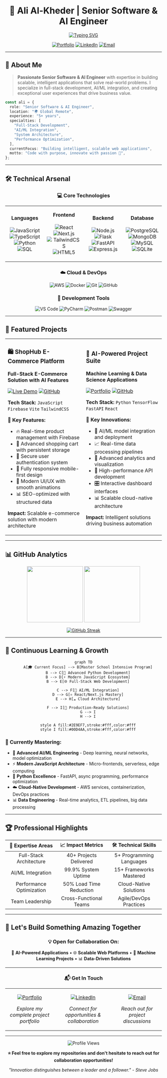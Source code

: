 <div align="center">

# 🚀 Ali Al-Kheder | Senior Software & AI Engineer

[![Typing SVG](https://readme-typing-svg.herokuapp.com?font=Fira+Code&weight=600&size=28&pause=1000&color=2E9EF7&center=true&vCenter=true&random=false&width=800&lines=Senior+Software+%26+AI+Engineer;Full-Stack+Developer;Python+%26+JavaScript+Expert;Building+Scalable+AI+Solutions;Creating+Exceptional+User+Experiences)](https://git.io/typing-svg)

[![Portfolio](https://img.shields.io/badge/🌐_Portfolio-Visit_Now-2E9EF7?style=for-the-badge)](https://aliportfolie.netlify.app/#home)
[![LinkedIn](https://img.shields.io/badge/LinkedIn-Connect-0077B5?style=for-the-badge&logo=linkedin&logoColor=white)](https://www.linkedin.com/in/ali-al-kheder)
[![Email](https://img.shields.io/badge/Email-Contact_Me-D14836?style=for-the-badge&logo=gmail&logoColor=white)](mailto:alkhdyyr@gmail.com)

</div>

---

## 🎯 About Me

> **Passionate Senior Software & AI Engineer** with expertise in building scalable, intelligent applications that solve real-world problems. I specialize in full-stack development, AI/ML integration, and creating exceptional user experiences that drive business value.

```typescript
const ali = {
  role: "Senior Software & AI Engineer",
  location: "🌍 Global Remote",
  experience: "5+ years",
  specialties: [
    "Full-Stack Development",
    "AI/ML Integration",
    "System Architecture",
    "Performance Optimization",
  ],
  currentFocus: "Building intelligent, scalable web applications",
  motto: "Code with purpose, innovate with passion 🚀",
};
```

---

## 🛠️ Technical Arsenal

<div align="center">

### 💻 **Core Technologies**

<table>
<tr>
<td align="center" width="25%">

**Languages**
<br><br>
![JavaScript](https://img.shields.io/badge/JavaScript-F7DF1E?style=for-the-badge&logo=javascript&logoColor=black)
![TypeScript](https://img.shields.io/badge/TypeScript-007ACC?style=for-the-badge&logo=typescript&logoColor=white)
![Python](https://img.shields.io/badge/Python-3776AB?style=for-the-badge&logo=python&logoColor=white)
![SQL](https://img.shields.io/badge/SQL-4479A1?style=for-the-badge&logo=postgresql&logoColor=white)

</td>
<td align="center" width="25%">

**Frontend**
<br><br>
![React](https://img.shields.io/badge/React-20232A?style=for-the-badge&logo=react&logoColor=61DAFB)
![Next.js](https://img.shields.io/badge/Next.js-000000?style=for-the-badge&logo=nextdotjs&logoColor=white)
![TailwindCSS](https://img.shields.io/badge/Tailwind_CSS-38B2AC?style=for-the-badge&logo=tailwind-css&logoColor=white)
![HTML5](https://img.shields.io/badge/HTML5-E34F26?style=for-the-badge&logo=html5&logoColor=white)

</td>
<td align="center" width="25%">

**Backend**
<br><br>
![Node.js](https://img.shields.io/badge/Node.js-43853D?style=for-the-badge&logo=node.js&logoColor=white)
![Flask](https://img.shields.io/badge/Flask-000000?style=for-the-badge&logo=flask&logoColor=white)
![FastAPI](https://img.shields.io/badge/FastAPI-005571?style=for-the-badge&logo=fastapi)
![Express.js](https://img.shields.io/badge/Express.js-404D59?style=for-the-badge)

</td>
<td align="center" width="25%">

**Database**
<br><br>
![PostgreSQL](https://img.shields.io/badge/PostgreSQL-316192?style=for-the-badge&logo=postgresql&logoColor=white)
![MongoDB](https://img.shields.io/badge/MongoDB-4EA94B?style=for-the-badge&logo=mongodb&logoColor=white)
![MySQL](https://img.shields.io/badge/MySQL-00000F?style=for-the-badge&logo=mysql&logoColor=white)
![SQLite](https://img.shields.io/badge/SQLite-07405E?style=for-the-badge&logo=sqlite&logoColor=white)

</td>
</tr>
</table>

### ☁️ **Cloud & DevOps**

![AWS](https://img.shields.io/badge/Amazon_AWS-232F3E?style=for-the-badge&logo=amazon-aws&logoColor=white)
![Docker](https://img.shields.io/badge/Docker-2496ED?style=for-the-badge&logo=docker&logoColor=white)
![Git](https://img.shields.io/badge/Git-F05032?style=for-the-badge&logo=git&logoColor=white)
![GitHub](https://img.shields.io/badge/GitHub-100000?style=for-the-badge&logo=github&logoColor=white)

### 🔧 **Development Tools**

![VS Code](https://img.shields.io/badge/VS_Code-0078D4?style=for-the-badge&logo=visual%20studio%20code&logoColor=white)
![PyCharm](https://img.shields.io/badge/PyCharm-000000.svg?&style=for-the-badge&logo=PyCharm&logoColor=white)
![Postman](https://img.shields.io/badge/Postman-FF6C37?style=for-the-badge&logo=postman&logoColor=white)
![Swagger](https://img.shields.io/badge/Swagger-85EA2D?style=for-the-badge&logo=swagger&logoColor=black)

</div>

---

## 🚀 Featured Projects

<div align="center">

<table>
<tr>
<td width="50%">

### 🛍️ **ShopHub E-Commerce Platform**

**Full-Stack E-Commerce Solution with AI Features**

[![Live Demo](https://img.shields.io/badge/🚀_Live_Demo-Visit_Now-success?style=flat-square)](https://shophub-demo.vercel.app)
[![GitHub](https://img.shields.io/badge/📦_Code-View_Repository-blue?style=flat-square)](https://github.com/al-kheder/ecommerce-shopHub)

**Tech Stack:** `JavaScript` `Firebase` `Vite` `TailwindCSS`

🎯 **Key Features:**

- 🔥 Real-time product management with Firebase
- 🛒 Advanced shopping cart with persistent storage
- 🔐 Secure user authentication system
- 📱 Fully responsive mobile-first design
- 🎨 Modern UI/UX with smooth animations
- 📊 SEO-optimized with structured data

**Impact:** Scalable e-commerce solution with modern architecture

</td>
<td width="50%">

### 🤖 **AI-Powered Project Suite**

**Machine Learning & Data Science Applications**

[![Portfolio](https://img.shields.io/badge/🌐_Portfolio-Explore_All-orange?style=flat-square)](https://aliportfolie.netlify.app/#home)
[![GitHub](https://img.shields.io/badge/📦_Repositories-View_All-blue?style=flat-square)](https://github.com/al-kheder?tab=repositories)

**Tech Stack:** `Python` `TensorFlow` `FastAPI` `React`

🎯 **Key Innovations:**

- 🧠 AI/ML model integration and deployment
- 📈 Real-time data processing pipelines
- 🔬 Advanced analytics and visualization
- 🚀 High-performance API development
- 🎛️ Interactive dashboard interfaces
- 📊 Scalable cloud-native architecture

**Impact:** Intelligent solutions driving business automation

</td>
</tr>
</table>

</div>

---

## 📊 GitHub Analytics

<div align="center">

<img height="180em" src="https://github-readme-stats.vercel.app/api?username=al-kheder&show_icons=true&theme=tokyonight&include_all_commits=true&count_private=true"/>
<img height="180em" src="https://github-readme-stats.vercel.app/api/top-langs/?username=al-kheder&layout=compact&langs_count=8&theme=tokyonight"/>

</div>

<div align="center">

[![GitHub Streak](https://streak-stats.demolab.com/?user=al-kheder&theme=tokyonight)](https://git.io/streak-stats)

</div>

---

## 🌱 Continuous Learning & Growth

<div align="center">

```mermaid
graph TD
    A[🎓 Current Focus] --> B[Master School Intensive Program]
    B --> C[🐍 Advanced Python Development]
    B --> D[⚡ Modern JavaScript Ecosystem]
    B --> E[🌐 Full-Stack Web Development]

    C --> F[🤖 AI/ML Integration]
    D --> G[⚛️ React/Next.js Mastery]
    E --> H[☁️ Cloud Architecture]

    F --> I[🚀 Production-Ready Solutions]
    G --> I
    H --> I

    style A fill:#2E9EF7,stroke:#fff,color:#fff
    style I fill:#00D4AA,stroke:#fff,color:#fff
```

</div>

### 🎯 **Currently Mastering:**

- 🧠 **Advanced AI/ML Engineering** - Deep learning, neural networks, model optimization
- ⚡ **Modern JavaScript Architecture** - Micro-frontends, serverless, edge computing
- 🐍 **Python Excellence** - FastAPI, async programming, performance optimization
- ☁️ **Cloud-Native Development** - AWS services, containerization, DevOps practices
- 📊 **Data Engineering** - Real-time analytics, ETL pipelines, big data processing

---

## 🏆 Professional Highlights

<div align="center">

|  🎯 **Expertise Areas**  |  📈 **Impact Metrics**  | 🛠️ **Technical Skills**  |
| :----------------------: | :---------------------: | :----------------------: |
| Full-Stack Architecture  | 40+ Projects Delivered  | 5+ Programming Languages |
|    AI/ML Integration     |   99.9% System Uptime   | 15+ Frameworks Mastered  |
| Performance Optimization | 50% Load Time Reduction |  Cloud-Native Solutions  |
|     Team Leadership      | Cross-Functional Teams  |  Agile/DevOps Practices  |

</div>

---

## 🤝 Let's Build Something Amazing Together

<div align="center">

### 💡 **Open for Collaboration On:**

🚀 **AI-Powered Applications** • 🌐 **Scalable Web Platforms** • 🤖 **Machine Learning Projects** • 📊 **Data-Driven Solutions**

---

### 📬 **Get In Touch**

<table align="center">
<tr>
<td align="center">

[![Portfolio](https://img.shields.io/badge/🌐_Portfolio-Professional_Showcase-2E9EF7?style=for-the-badge&logoColor=white)](https://aliportfolie.netlify.app/#home)

_Explore my complete project portfolio_

</td>
<td align="center">

[![LinkedIn](https://img.shields.io/badge/LinkedIn-Professional_Network-0077B5?style=for-the-badge&logo=linkedin&logoColor=white)](https://www.linkedin.com/in/ali-al-kheder)

_Connect for opportunities & collaboration_

</td>
<td align="center">

[![Email](https://img.shields.io/badge/Email-Direct_Contact-D14836?style=for-the-badge&logo=gmail&logoColor=white)](mailto:alkhdyyr@gmail.com)

_Reach out for project discussions_

</td>
</tr>
</table>

---

<img src="https://komarev.com/ghpvc/?username=al-kheder&label=Profile%20Views&color=2E9EF7&style=for-the-badge" alt="Profile Views" />

**⭐ Feel free to explore my repositories and don't hesitate to reach out for collaboration opportunities!**

_"Innovation distinguishes between a leader and a follower." - Steve Jobs_

</div>
